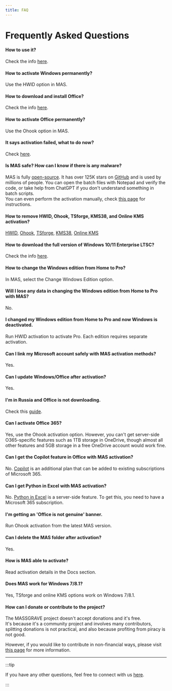 ```yaml
---
title: FAQ
---
```


# Frequently Asked Questions

#### How to use it?
Check the info [here](intro.md#download--how-to-use-it).

#### How to activate Windows permanently?
Use the HWID option in MAS.

#### How to download and install Office?
Check the info [here](genuine-installation-media.md).

#### How to activate Office permanently?
Use the Ohook option in MAS.

#### It says activation failed, what to do now?
Check [here](troubleshoot.md).

#### Is MAS safe? How can I know if there is any malware?
MAS is fully [open-source](intro.md#mas-latest-release). It has over 125K stars on [GitHub](https://github.com/massgravel/Microsoft-Activation-Scripts) and is used by millions of people. You can open the batch files with Notepad and verify the code, or take help from ChatGPT if you don't understand something in batch scripts.  
You can even perform the activation manually, check [this page](manual_hwid_activation.md) for instructions.

#### How to remove HWID, Ohook, TSforge, KMS38, and Online KMS activation?
[HWID](hwid.md#how-to-remove-hwid), [Ohook](ohook.md#how-to-remove-ohook), [TSforge](tsforge.md#how-to-remove-tsforge), [KMS38](kms38.md#how-to-remove-kms38), [Online KMS](online_kms.md#how-to-remove-online-kms)

#### How to download the full version of Windows 10/11 Enterprise LTSC?
Check the info [here](genuine-installation-media.md).

#### How to change the Windows edition from Home to Pro?
In MAS, select the Change Windows Edition option.

#### Will I lose any data in changing the Windows edition from Home to Pro with MAS?
No.

#### I changed my Windows edition from Home to Pro and now Windows is deactivated.
Run HWID activation to activate Pro. Each edition requires separate activation.

#### Can I link my Microsoft account safely with MAS activation methods?
Yes.

#### Can I update Windows/Office after activation?
Yes.

#### I'm in Russia and Office is not downloading.
Check this [guide](https://gravesoft.dev/bypass-russian-geoblock).

#### Can I activate Office 365?
Yes, use the Ohook activation option. However, you can't get server-side O365-specific features such as 1TB storage in OneDrive, though almost all other features and 5GB storage in a free OneDrive account would work fine.

#### Can I get the Copilot feature in Office with MAS activation?
No. [Copilot](https://www.microsoft.com/microsoft-365/microsoft-copilot) is an additional plan that can be added to existing subscriptions of Microsoft 365.

#### Can I get Python in Excel with MAS activation?
No. [Python in Excel](https://support.microsoft.com/office/introduction-to-python-in-excel-55643c2e-ff56-4168-b1ce-9428c8308545) is a server-side feature. To get this, you need to have a Microsoft 365 subscription.

#### I'm getting an 'Office is not genuine' banner.
Run Ohook activation from the latest MAS version.

#### Can I delete the MAS folder after activation?
Yes.

#### How is MAS able to activate?
Read activation details in the Docs section.

#### Does MAS work for Windows 7/8.1?
Yes, TSforge and online KMS options work on Windows 7/8.1.

#### How can I donate or contribute to the project?
The MASSGRAVE project doesn't accept donations and it's free.  
It's because it's a community project and involves many contributors, splitting donations is not practical, and also because profiting from piracy is not good.

However, if you would like to contribute in non-financial ways, please visit [this page](contribute.md) for more information.

---

:::tip

If you have any other questions, feel free to connect with us [here](contactus.md).

:::
